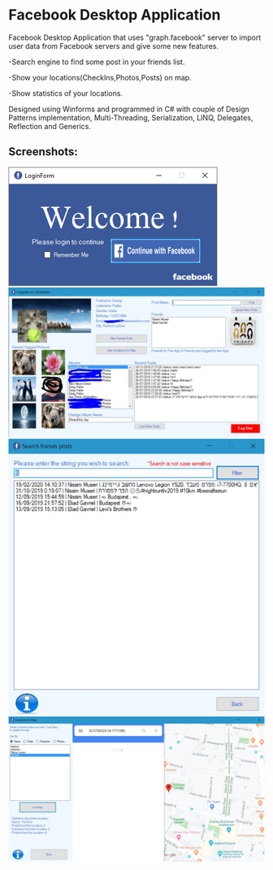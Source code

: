 # Facebook Desktop Application

Facebook Desktop Application that uses "graph.facebook" server to import user data from Facebook servers and give some new features.

-Search engine to find some post in your friends list. 

-Show your locations(CheckIns,Photos,Posts) on map. 

-Show statistics of your locations.

Designed using Winforms and programmed in C# with couple of Design Patterns implementation, Multi-Threading, Serialization, LINQ, Delegates, Reflection and Generics.

## Screenshots:
![Login](https://github.com/eliadgavri/FacebookDesktopApplication/raw/master/ScreenShots/Login.PNG)
![MainScreen](https://github.com/eliadgavri/FacebookDesktopApplication/raw/master/ScreenShots/MainScreen.jpg)
![FriendsPosts](https://github.com/eliadgavri/FacebookDesktopApplication/raw/master/ScreenShots/FriendsPosts.jpg)
![LocationsOnMap](https://github.com/eliadgavri/FacebookDesktopApplication/raw/master/ScreenShots/LocationsOnMap.jpg)
